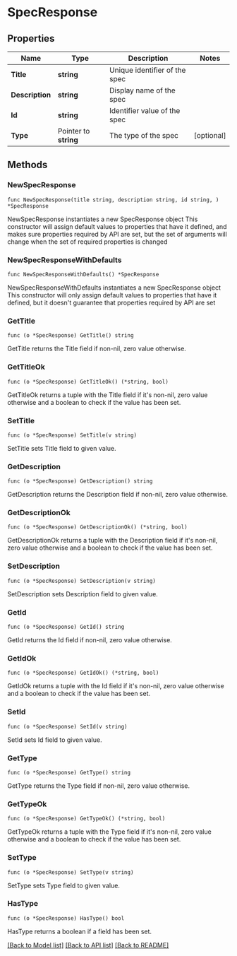 # SpecResponse

## Properties

Name | Type | Description | Notes
------------ | ------------- | ------------- | -------------
**Title** | **string** | Unique identifier of the spec | 
**Description** | **string** | Display name of the spec | 
**Id** | **string** | Identifier value of the spec | 
**Type** | Pointer to **string** | The type of the spec | [optional] 

## Methods

### NewSpecResponse

`func NewSpecResponse(title string, description string, id string, ) *SpecResponse`

NewSpecResponse instantiates a new SpecResponse object
This constructor will assign default values to properties that have it defined,
and makes sure properties required by API are set, but the set of arguments
will change when the set of required properties is changed

### NewSpecResponseWithDefaults

`func NewSpecResponseWithDefaults() *SpecResponse`

NewSpecResponseWithDefaults instantiates a new SpecResponse object
This constructor will only assign default values to properties that have it defined,
but it doesn't guarantee that properties required by API are set

### GetTitle

`func (o *SpecResponse) GetTitle() string`

GetTitle returns the Title field if non-nil, zero value otherwise.

### GetTitleOk

`func (o *SpecResponse) GetTitleOk() (*string, bool)`

GetTitleOk returns a tuple with the Title field if it's non-nil, zero value otherwise
and a boolean to check if the value has been set.

### SetTitle

`func (o *SpecResponse) SetTitle(v string)`

SetTitle sets Title field to given value.


### GetDescription

`func (o *SpecResponse) GetDescription() string`

GetDescription returns the Description field if non-nil, zero value otherwise.

### GetDescriptionOk

`func (o *SpecResponse) GetDescriptionOk() (*string, bool)`

GetDescriptionOk returns a tuple with the Description field if it's non-nil, zero value otherwise
and a boolean to check if the value has been set.

### SetDescription

`func (o *SpecResponse) SetDescription(v string)`

SetDescription sets Description field to given value.


### GetId

`func (o *SpecResponse) GetId() string`

GetId returns the Id field if non-nil, zero value otherwise.

### GetIdOk

`func (o *SpecResponse) GetIdOk() (*string, bool)`

GetIdOk returns a tuple with the Id field if it's non-nil, zero value otherwise
and a boolean to check if the value has been set.

### SetId

`func (o *SpecResponse) SetId(v string)`

SetId sets Id field to given value.


### GetType

`func (o *SpecResponse) GetType() string`

GetType returns the Type field if non-nil, zero value otherwise.

### GetTypeOk

`func (o *SpecResponse) GetTypeOk() (*string, bool)`

GetTypeOk returns a tuple with the Type field if it's non-nil, zero value otherwise
and a boolean to check if the value has been set.

### SetType

`func (o *SpecResponse) SetType(v string)`

SetType sets Type field to given value.

### HasType

`func (o *SpecResponse) HasType() bool`

HasType returns a boolean if a field has been set.


[[Back to Model list]](../README.md#documentation-for-models) [[Back to API list]](../README.md#documentation-for-api-endpoints) [[Back to README]](../README.md)


